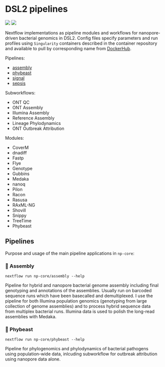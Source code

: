 # DSL2 pipelines

![](https://img.shields.io/badge/lang-dsl2-41ab5d.svg)
![](https://img.shields.io/badge/version-0.1.0-addd8e.svg)

Nextflow implementations as pipeline modules and workflows for nanopore-driven bacterial genomics in DSL2. Config files specify parameters and run profiles using `Singularity` containers described in the container repository and available to pull by corresponding name from [DockerHub](https://hub.docker.com/u/esteinig).

Pipelines:

* [assembly](https://github.com/np-core/assembly)
* [phybeast](https://github.com/np-core/phybeast)
* [signal](https://github.com/np-core/signal)
* [sepsis](https://github.com/np-core/sepsis)

Subworkflows:

* ONT QC
* ONT Assembly
* Illumina Assembly
* Reference Assembly
* Lineage Phylodynamics
* ONT Outbreak Attribution

Modules:

* CoverM
* dnadiff
* Fastp
* Flye
* Genotype
* Gubbins
* Medaka
* nanoq
* Pilon
* Racon
* Rasusa
* RAxML-NG
* Shovill
* Snippy
* TreeTime
* Phybeast

## Pipelines

Purpose and usage of the main pipeline applications in `np-core`:

### :crocodile: Assembly

`nextflow run np-core/assembly --help`

Pipeline for hybrid and nanopore  bacterial genome assembly including final genotyping and annotations of the assemblies. Usually run on barcoded sequence runs which have been basecalled and demultiplexed. I use the pipeline for both Illumina population genomics (genotyping from large collection of genome assemblies) and to process hybrid sequence data from multiplex bacterial runs. Illumina data is used to polish the long-read assemblies with Medaka.

### :sauropod: Phybeast

`nextflow run np-core/phybeast --help`

Pipeline for phylogenomics and phylodynamics of bacterial pathogens using population-wide data, inlcuding subworkflow for outbreak attribution using nanopore data alone.
